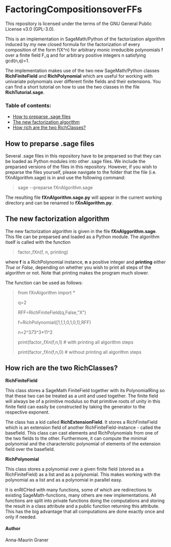 # FactoringCompositionsoverFFs

This repository is licensed under the terms of the GNU General Public License v3.0 (GPL-3.0).

This is an implementation in SageMath/Python of the factorization algorithm induced by my new closed formula for the factorization of every composition of the form f(X^n) for arbitrary monic irreducible polynomials f over a finite field F_q and for arbitrary positive integers n satisfying gcd(n,q)=1.  

The implementation makes use of the two new SageMath/Python classes  __RichFiniteField__ and __RichPolynomial__  which are useful for working with univariate polynomials over different finite fields and their extensions. You can find a short tutorial on how to use the two classes in the file __RichTutorial.sage__. 

### Table of contents:
- [How to preparse .sage files](https://github.com/amg-code/FactoringCompositionsoverFFs#how-to-preparse-sage-files)
- [The new factorization algorithm](https://github.com/amg-code/FactoringCompositionsoverFFs#the-new-xn-factorization-algorithm)
- [How rich are the two RichClasses?](https://github.com/amg-code/FactoringCompositionsoverFFs#how-rich-are-the-two-richclasses)

## How to preparse .sage files

Several .sage files in this repository have to be preparsed so that they can be loaded as Python modules into other .sage files. We include the preparsed versions of the files in this repository. However, if you wish to preparse the files yourself, please navigate to the folder that the file (i.e. fXnAlgorithm.sage) is in and use the following command:
> sage --preparse fXnAlgorithm.sage

The resulting file __fXnAlgorithm.sage.py__ will appear in the current working directory and can be renamed to __fXnAlgorithm.py__. 




## The new factorization algorithm

The new factorization algorithm is given in the file __fXnAlggorithm.sage__. This file can be preparsed and loaded as a Python module. The algorithm itself is called with the function
> factor_fXn(f, n, printing)

where __f__ is a RichPolynomial instance, __n__ a positive integer and __printing__ either _True_ or _False_, depending on whether you wish to print all steps of the algorithm or not. Note that printing makes the program much slower. 

The function can be used as follows:
> from fXnAlgorithm import *
> 
> q=2
> 
> RFF=RichFiniteField(q,False,"X")
> 
> f=RichPolynomial([1,1,1,0,1,0,1],RFF)
> 
> n=2^3*7*3^3*11^2
>
> 
> print(factor_fXn(f,n,1) # with printing all algorithm steps
> 
> print(factor_fXn(f,n,0) # without printing all algorithm steps
> 



## How rich are the two RichClasses?
__RichFiniteField__ 

This class stores a SageMath FiniteField together with its PolynomialRing so that these two can be treated as a unit and used together. The finite field will always be of a primitive modulus so that primitive roots of unity in this finite field can easily be constructed by taking the generator to the respective exponent. 

The class has a kid called __RichExtensionField__. It stores a RichFiniteField which is an extension field of another RichFiniteField-instance - called the basefield. This class can cast elements and RichPolynomials from one of the two fields to the other. Furthermore, it can compute the minimal polynomial and the characteristic polynomial of elements of the extension field over the basefield. 

__RichPolynomial__ 

This class stores a polynomial over a given finite field (stored as a RichFiniteField) as a list and as a polynomial. This makes working with the polynomial as a list and as a polynomial in parallel easy.

It is enRICHed with many functions, some of which are redirections to existing SageMath-functions, many others are new implementations. 
All functions are split into private functions doing the computations and storing the result in a class attribute and a public function returning this attribute. This has the big advantage that all computations are done exactly once and only if needed. 



#### Author
Anna-Maurin Graner

